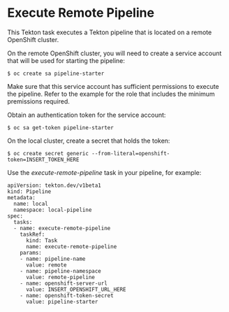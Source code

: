 # Execute Remote Pipeline

This Tekton task executes a Tekton pipeline that is located on a remote OpenShift cluster.

On the remote OpenShift cluster, you will need to create a service account that will be used for starting the pipeline:

```
$ oc create sa pipeline-starter
```

Make sure that this service account has sufficient permissions to execute the pipeline. Refer to the example for the role that includes the minimum premissions required.

Obtain an authentication token for the service account:

```
$ oc sa get-token pipeline-starter
```

On the local cluster, create a secret that holds the token:

```
$ oc create secret generic --from-literal=openshift-token=INSERT_TOKEN_HERE
```

Use the *execute-remote-pipeline* task in your pipeline, for example:

```
apiVersion: tekton.dev/v1beta1
kind: Pipeline
metadata:
  name: local
  namespace: local-pipeline
spec:
  tasks:
  - name: execute-remote-pipeline
    taskRef:
      kind: Task
      name: execute-remote-pipeline
    params:
    - name: pipeline-name
      value: remote
    - name: pipeline-namespace
      value: remote-pipeline
    - name: openshift-server-url
      value: INSERT_OPENSHIFT_URL_HERE
    - name: openshift-token-secret
      value: pipeline-starter
```
